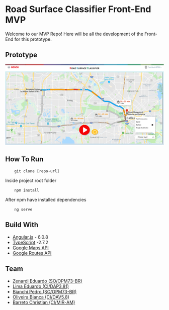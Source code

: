 # Road Surface Classifier Front-End MVP

Welcome to our MVP Repo! Here will be all the development of the Front-End for this prototype.

## Prototype

![Prototype](road-surface-classifier-proto.png "Snake Game Logo")

## How To Run

```git
    git clone [repo-url]
```

Inside project root folder

```npm
    npm install
```

After npm have installed dependencies

```angular
    ng serve
```

## Build With

* [Angular.js](https://v6.angular.io/docs) - 6.0.8
* [TypeScript](https://www.typescriptlang.org/docs/handbook/release-notes/typescript-2-7.html) -2.7.2
* [Google Maps API](https://cloud.google.com/maps-platform/maps/)
* [Google Routes API](https://cloud.google.com/maps-platform/routes/)

## Team

* [Zenardi Eduardo (SO/OPM73-BR)](https://sourcecode.socialcoding.bosch.com/users/zee8ca)
* [Lima Eduardo (CI/DAP3.81)](https://sourcecode.socialcoding.bosch.com/users/lde8ca)
* [Bianchi Pedro (SO/OPM73-BR)]()
* [Oliveira Bianca (CI/DAV5.8)]()
* [Barreto Christian (CI/MIR-AM)]()
